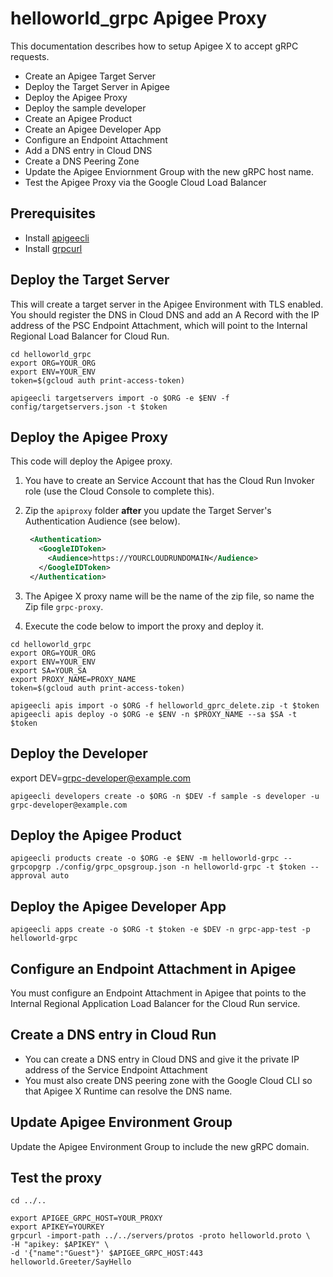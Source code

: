 # helloworld_grpc Apigee Proxy

This documentation describes how to setup Apigee X to accept gRPC requests.
* Create an Apigee Target Server
* Deploy the Target Server in Apigee
* Deploy the Apigee Proxy
* Deploy the sample developer
* Create an Apigee Product
* Create an Apigee Developer App
* Configure an Endpoint Attachment
* Add a DNS entry in Cloud DNS
* Create a DNS Peering Zone
* Update the Apigee Enviornment Group with the new gRPC host name.
* Test the Apigee Proxy via the Google Cloud Load Balancer


## Prerequisites
* Install [apigeecli](https://github.com/apigee/apigeecli/tree/main)
* Install [grpcurl](https://github.com/fullstorydev/grpcurl)

## Deploy the Target Server
This will create a target server in the Apigee Environment with TLS enabled.  
You should register the DNS in Cloud DNS and add an A Record with the IP address of
the PSC Endpoint Attachment, which will point to the Internal Regional Load Balancer for Cloud Run.  

```shell
cd helloworld_grpc
export ORG=YOUR_ORG
export ENV=YOUR_ENV
token=$(gcloud auth print-access-token)

apigeecli targetservers import -o $ORG -e $ENV -f config/targetservers.json -t $token

```

## Deploy the Apigee Proxy
This code will deploy the Apigee proxy. 

1. You have to create an Service Account that has the Cloud Run Invoker role (use the Cloud Console to complete this).
2. Zip the `apiproxy` folder **after** you update the Target Server's Authentication Audience (see below).
   ```xml
    <Authentication>
      <GoogleIDToken>
        <Audience>https://YOURCLOUDRUNDOMAIN</Audience>
      </GoogleIDToken>
    </Authentication>
    ```

3. The Apigee X proxy name will be the name of the zip file, so name the Zip file `grpc-proxy`.
4. Execute the code below to import the proxy and deploy it. 

```shell
cd helloworld_grpc
export ORG=YOUR_ORG
export ENV=YOUR_ENV
export SA=YOUR_SA
export PROXY_NAME=PROXY_NAME
token=$(gcloud auth print-access-token)

apigeecli apis import -o $ORG -f helloworld_gprc_delete.zip -t $token
apigeecli apis deploy -o $ORG -e $ENV -n $PROXY_NAME --sa $SA -t $token
```

## Deploy the Developer
export DEV=grpc-developer@example.com

```shell
apigeecli developers create -o $ORG -n $DEV -f sample -s developer -u grpc-developer@example.com
```

## Deploy the Apigee Product
```shell
apigeecli products create -o $ORG -e $ENV -m helloworld-grpc --grpcopgrp ./config/grpc_opsgroup.json -n helloworld-grpc -t $token --approval auto
```


## Deploy the Apigee Developer App
```shell
apigeecli apps create -o $ORG -t $token -e $DEV -n grpc-app-test -p helloworld-grpc
```

## Configure an Endpoint Attachment in Apigee
You must configure an Endpoint Attachment in Apigee that points to the Internal Regional Application Load Balancer for the Cloud Run service. 

## Create a DNS entry in Cloud Run
* You can create a DNS entry in Cloud DNS and give it the private IP address of the Service Endpoint Attachment
* You must also create DNS peering zone with the Google Cloud CLI so that Apigee X Runtime can resolve the DNS name.  

## Update Apigee Environment Group
Update the Apigee Environment Group to include the new gRPC domain. 


## Test the proxy
```shell
cd ../..

export APIGEE_GRPC_HOST=YOUR_PROXY
export APIKEY=YOURKEY
grpcurl -import-path ../../servers/protos -proto helloworld.proto \
-H "apikey: $APIKEY" \
-d '{"name":"Guest"}' $APIGEE_GRPC_HOST:443 helloworld.Greeter/SayHello
```